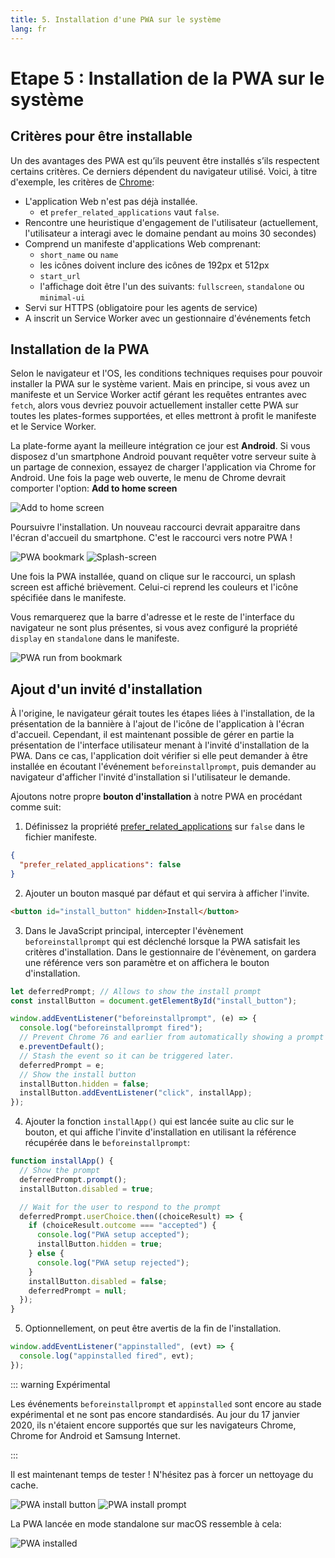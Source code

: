 ```yaml
---
title: 5. Installation d'une PWA sur le système
lang: fr
---
```


# Etape 5 : Installation de la PWA sur le système

## Critères pour être installable

Un des avantages des PWA est qu’ils peuvent être installés s’ils respectent certains critères. Ce derniers dépendent du navigateur utilisé. Voici, à titre d'exemple, les critères de [Chrome](https://developers.google.com/web/fundamentals/app-install-banners/#criteria):

- L'application Web n'est pas déjà installée.
  - et `prefer_related_applications` vaut `false`.
- Rencontre une heuristique d'engagement de l'utilisateur (actuellement, l'utilisateur a interagi avec le domaine pendant au moins 30 secondes)
- Comprend un manifeste d'applications Web comprenant:
  - `short_name` ou `name`
  - les icônes doivent inclure des icônes de 192px et 512px
  - `start_url`
  - l'affichage doit être l'un des suivants: `fullscreen`, `standalone` ou `minimal-ui`
- Servi sur HTTPS (obligatoire pour les agents de service)
- A inscrit un Service Worker avec un gestionnaire d'événements fetch

## Installation de la PWA

Selon le navigateur et l'OS, les conditions techniques requises pour pouvoir installer la PWA sur le système varient. Mais en principe, si vous avez un manifeste et un Service Worker actif gérant les requêtes entrantes avec `fetch`, alors vous devriez pouvoir actuellement installer cette PWA sur toutes les plates-formes supportées, et elles mettront à profit le manifeste et le Service Worker.

La plate-forme ayant la meilleure intégration ce jour est **Android**. Si vous disposez d'un smartphone Android pouvant requêter votre serveur suite à un partage de connexion, essayez de charger l'application via Chrome for Android. Une fois la page web ouverte, le menu de Chrome devrait comporter l'option: **Add to home screen**

![Add to home screen](../../5-pwa-install/readme_assets/pwa_install_menu.jpg)

Poursuivre l'installation. Un nouveau raccourci devrait apparaitre dans l'écran d'accueil du smartphone. C'est le raccourci vers notre PWA !

![PWA bookmark](../../5-pwa-install/readme_assets/pwa_install.jpg)
![Splash-screen](../../5-pwa-install/readme_assets/splash-screen.jpg)

Une fois la PWA installée, quand on clique sur le raccourci, un splash screen est affiché brièvement. Celui-ci reprend les couleurs et l'icône spécifiée dans le manifeste.

Vous remarquerez que la barre d'adresse et le reste de l'interface du navigateur ne sont plus présentes, si vous avez configuré la propriété `display` en `standalone` dans le manifeste.

![PWA run from bookmark](../../5-pwa-install/readme_assets/pwa-fullscreen.jpg)

## Ajout d'un invité d'installation

À l'origine, le navigateur gérait toutes les étapes liées à l'installation, de la présentation de la bannière à l'ajout de l'icône de l'application à l'écran d'accueil. Cependant, il est maintenant possible de gérer en partie la présentation de l'interface utilisateur menant à l'invité d'installation de la PWA. Dans ce cas, l'application doit vérifier si elle peut demander à être installée en écoutant l'événement `beforeinstallprompt`, puis demander au navigateur d'afficher l'invité d'installation si l'utilisateur le demande.

Ajoutons notre propre **bouton d'installation** à notre PWA en procédant comme suit:

1. Définissez la propriété [prefer_related_applications](https://developers.google.com/web/fundamentals/app-install-banners/native#prefer_related_applications) sur `false` dans le fichier manifeste.

```json
{
  "prefer_related_applications": false
}
```

2. Ajouter un bouton masqué par défaut et qui servira à afficher l'invite.

```html
<button id="install_button" hidden>Install</button>
```

3. Dans le JavaScript principal, intercepter l'évènement `beforeinstallprompt` qui est déclenché lorsque la PWA satisfait les critères d'installation. Dans le gestionnaire de l'évènement, on gardera une référence vers son paramètre et on affichera le bouton d'installation.

```js
let deferredPrompt; // Allows to show the install prompt
const installButton = document.getElementById("install_button");

window.addEventListener("beforeinstallprompt", (e) => {
  console.log("beforeinstallprompt fired");
  // Prevent Chrome 76 and earlier from automatically showing a prompt
  e.preventDefault();
  // Stash the event so it can be triggered later.
  deferredPrompt = e;
  // Show the install button
  installButton.hidden = false;
  installButton.addEventListener("click", installApp);
});
```

4. Ajouter la fonction `installApp()` qui est lancée suite au clic sur le bouton, et qui affiche l'invite d'installation en utilisant la référence récupérée dans le `beforeinstallprompt`:

```js
function installApp() {
  // Show the prompt
  deferredPrompt.prompt();
  installButton.disabled = true;

  // Wait for the user to respond to the prompt
  deferredPrompt.userChoice.then((choiceResult) => {
    if (choiceResult.outcome === "accepted") {
      console.log("PWA setup accepted");
      installButton.hidden = true;
    } else {
      console.log("PWA setup rejected");
    }
    installButton.disabled = false;
    deferredPrompt = null;
  });
}
```

5. Optionnellement, on peut être avertis de la fin de l'installation.

```js
window.addEventListener("appinstalled", (evt) => {
  console.log("appinstalled fired", evt);
});
```

::: warning Expérimental

Les événements `beforeinstallprompt` et `appinstalled` sont encore au stade expérimental et ne sont pas encore standardisés. Au jour du 17 janvier 2020, ils n'étaient encore supportés que sur les navigateurs Chrome, Chrome for Android et Samsung Internet.

:::

Il est maintenant temps de tester ! N'hésitez pas à forcer un nettoyage du cache.

![PWA install button](../../5-pwa-install/readme_assets/pwa_setup_button.png)
![PWA install prompt](../../5-pwa-install/readme_assets/pwa_setup_prompt.png)

La PWA lancée en mode standalone sur macOS ressemble à cela:

![PWA installed](../../5-pwa-install/readme_assets/pwa_installed.png)
